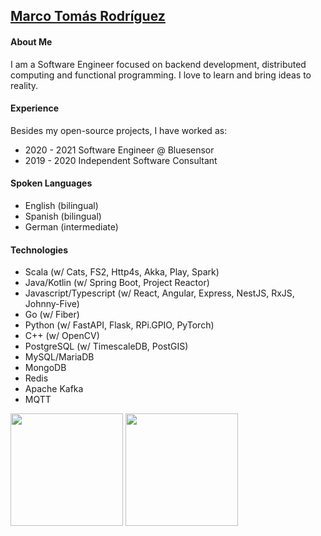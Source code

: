 ## [Marco Tomás Rodríguez](https://marcotomasrodriguez.vercel.app/)

#### About Me

I am a Software Engineer focused on backend development, distributed computing and functional programming. I love to learn and bring ideas to reality.

#### Experience

Besides my open-source projects, I have worked as:

 - 2020 - 2021 Software Engineer @ Bluesensor
 - 2019 - 2020 Independent Software Consultant
 
#### Spoken Languages

 - English (bilingual)
 - Spanish (bilingual)
 - German (intermediate)

#### Technologies

- Scala (w/ Cats, FS2, Http4s, Akka, Play, Spark)
- Java/Kotlin (w/ Spring Boot, Project Reactor)
- Javascript/Typescript (w/ React, Angular, Express, NestJS, RxJS, Johnny-Five)
- Go (w/ Fiber)
- Python (w/ FastAPI, Flask, RPi.GPIO, PyTorch)
- C++ (w/ OpenCV)
- PostgreSQL (w/ TimescaleDB, PostGIS)
- MySQL/MariaDB
- MongoDB
- Redis
- Apache Kafka
- MQTT

<p align="left">
  <img height="180em" src="https://github-readme-stats-eight-theta.vercel.app/api?username=MarcoTomasRodriguez&layout=compact&theme=vue-dark" />
  <img height="180em" src="https://github-readme-stats-eight-theta.vercel.app/api/top-langs/?username=MarcoTomasRodriguez&layout=compact&theme=vue-dark" />
</p>
